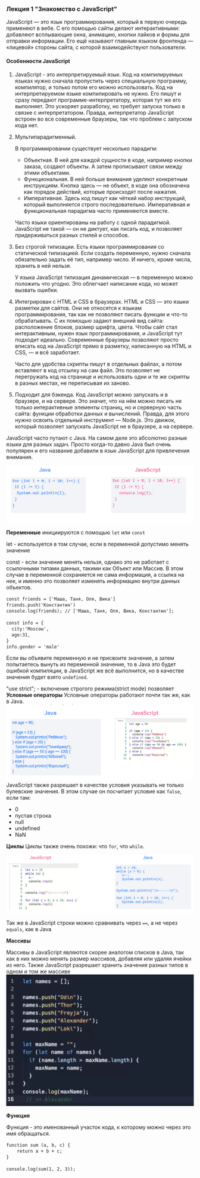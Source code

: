### Лекция 1 "Знакомство с JavaScript"

JavaScript — это язык программирования, который в первую очередь применяют в вебе. С его помощью сайты делают интерактивными: добавляют всплывающие окна, анимацию, кнопки лайков и формы для отправки информации. Его ещё называют главным языком фронтенда — «лицевой» стороны сайта, с которой взаимодействуют пользователи.

#### Особенности JavaScript

1.  JavaScript - это интерпретируемый язык. Код на компилируемых языках нужно сначала пропустить через специальную программу, компилятор, и только потом его можно использовать. Код на интерпретируемом языке компилировать не нужно. Его пишут и сразу передают программе-интерпретатору, которая тут же его выполняет. Это ускоряет разработку, но требует запуска только в связке с интерпретатором. Правда, интерпретатор JavaScript встроен во все современные браузеры, так что проблем с запуском кода нет.
 
2. Мультипарадигменный.

    В программировании существует несколько парадигм:
     * 	Объектная. В ней для каждой сущности в коде, например кнопки заказа, создают объекты. А затем прописывают связи между этими объектами.
     *  Функциональная. В ней больше внимания уделяют конкретным инструкциям. Кнопка здесь — не объект, в коде она обозначена как порядок действий, которые происходят после нажатия.
     *	Императивная. Здесь код пишут как чёткий набор инструкций, который выполняется строго последовательно. Императивная и функциональная парадигма часто применяются вместе.

    Часто языки ориентированы на работу с одной парадигмой. JavaScript не такой — он не диктует, как писать код, и позволяет придерживаться разных стилей и способов.
3. Без строгой типизации. Есть языки программирования со статической типизацией. Если создать переменную, нужно сначала обязательно задать её тип, например число. И ничего, кроме числа, хранить в ней нельзя.

   У языка JavaScript типизация динамическая — в переменную можно положить что угодно. Это облегчает написание кода, но может вызвать ошибки.
4.  Интегрирован с HTML и CSS в браузерах. 
    HTML и CSS — это языки разметки для сайтов. Они не относятся к языкам программирования, так как не позволяют писать функции и что-то обрабатывать. С их помощью задают внешний вид сайта: расположение блоков, размер шрифта, цвета. Чтобы сайт стал интерактивным, нужен язык программирования, и JavaScript тут подходит идеально. Современные браузеры позволяют просто вписать код на JavaScript прямо в разметку, написанную на HTML и CSS, — и всё заработает.

    Часто для удобства скрипты пишут в отдельных файлах, а потом вставляют в код отсылку на сам файл. Это позволяет не перегружать код на странице и использовать одни и те же скрипты в разных местах, не переписывая их заново.
5. Подходит для бэкенда. Код JavaScript можно запускать и в браузере, и на сервере. Это значит, что на нём можно писать не только интерактивные элементы страниц, но и серверную часть сайта: функции обработки данных и вычислений. Правда, для этого нужно освоить отдельный инструмент — Node.js. Это движок, который позволяет запускать JavaScript не в браузере, а на сервере.

JavaScript часто путают с Java. На самом деле это абсолютно разные языки для разных задач. Просто когда-то давно Java был очень популярен и его название добавили в язык JavaScript для привлечения внимания. 

![img.png](img.png)

**Переменные** инициируются с помощью ```let``` или ```const```

let - используется в том случае, если в переменной допустимо менять значение

const - если значение менять нельзя, однако это не работает с ссылочными типами данных, такими как Объект или Массив. В этом случае в переменной сохраняется не сама информация, а ссылка на нее, и именно это позволяет изменять информацию внутри данных объектов.

```
const friends = ['Маша, Таня, Оля, Вика']
friends.push('Константин')
console.log(friends); // ['Маша, Таня, Оля, Вика, Константин'];

const info = {
  city:'Moscow',
  age:31,
}
info.gender = 'male'
```

Если вы объявите переменную и не присвоите значение, а затем попытаетесь вынуть из переменной значение, то в Java это будет ошибкой компиляции, в JavaScript же всё выполнится, но в качестве значения будет взято ```undefined```.

"use strict"; - включение строгого режима(strict mode) позволяет 
**Условные операторы**
Условные операторы работают почти так же, как в Java.
![img_1.png](img_1.png)
JavaScript также разрешает в качестве условия указывать не только булевские значения. В этом случае он посчитает условие как ```false```, если там:
  * 0 
  * пустая строка
  * null 
  * undefined 
  * NaN 

**Циклы**
Циклы также очень похожи: что ```for```, что ```while```.

![img_2.png](img_2.png)

Так же в JavaScript строки можно сравнивать через ```==```, а не через ```equals```, как в Java

**Массивы**

Массивы в JavaScript являются скорее аналогом списков в Java, так как в них можно менять размер массивов, добавляя или удаляя ячейки из него. Также JavaScript разрешает хранить значения разных типов в одном и том же
массиве
![img_3.png](img_3.png)

**Функция**

Функция - это именованный участок кода, к которому можно через это имя обращаться.
```
function sum (a, b, c) {
    return a + b + c;
}

console.log(sum(1, 2, 3));
```

